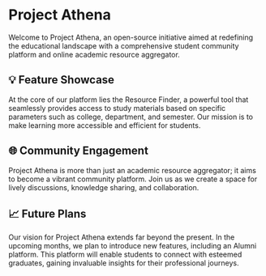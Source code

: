 # Project Athena


Welcome to Project Athena, an open-source initiative aimed at redefining the educational landscape with a comprehensive student community platform and online academic resource aggregator.

## 💡 Feature Showcase

At the core of our platform lies the Resource Finder, a powerful tool that seamlessly provides access to study materials based on specific parameters such as college, department, and semester. Our mission is to make learning more accessible and efficient for students.

## 🌐 Community Engagement

Project Athena is more than just an academic resource aggregator; it aims to become a vibrant community platform. Join us as we create a space for lively discussions, knowledge sharing, and collaboration.

## 📈 Future Plans

Our vision for Project Athena extends far beyond the present. In the upcoming months, we plan to introduce new features, including an Alumni platform. This platform will enable students to connect with esteemed graduates, gaining invaluable insights for their professional journeys.